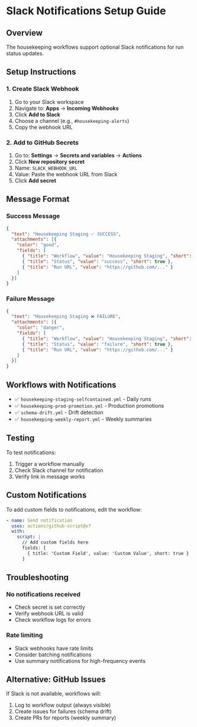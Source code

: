 # Slack Notifications Setup Guide

## Overview

The housekeeping workflows support optional Slack notifications for run status updates.

## Setup Instructions

### 1. Create Slack Webhook

1. Go to your Slack workspace
2. Navigate to: **Apps** → **Incoming Webhooks**
3. Click **Add to Slack**
4. Choose a channel (e.g., `#housekeeping-alerts`)
5. Copy the webhook URL

### 2. Add to GitHub Secrets

1. Go to: **Settings** → **Secrets and variables** → **Actions**
2. Click **New repository secret**
3. Name: `SLACK_WEBHOOK_URL`
4. Value: Paste the webhook URL from Slack
5. Click **Add secret**

## Message Format

### Success Message
```json
{
  "text": "Housekeeping Staging ✅ SUCCESS",
  "attachments": [{
    "color": "good",
    "fields": [
      { "title": "Workflow", "value": "Housekeeping Staging", "short": true },
      { "title": "Status", "value": "success", "short": true },
      { "title": "Run URL", "value": "https://github.com/..." }
    ]
  }]
}
```

### Failure Message
```json
{
  "text": "Housekeeping Staging ❌ FAILURE",
  "attachments": [{
    "color": "danger",
    "fields": [
      { "title": "Workflow", "value": "Housekeeping Staging", "short": true },
      { "title": "Status", "value": "failure", "short": true },
      { "title": "Run URL", "value": "https://github.com/..." }
    ]
  }]
}
```

## Workflows with Notifications

- ✅ `housekeeping-staging-selfcontained.yml` - Daily runs
- ✅ `housekeeping-prod-promotion.yml` - Production promotions
- ✅ `schema-drift.yml` - Drift detection
- ✅ `housekeeping-weekly-report.yml` - Weekly summaries

## Testing

To test notifications:

1. Trigger a workflow manually
2. Check Slack channel for notification
3. Verify link in message works

## Custom Notifications

To add custom fields to notifications, edit the workflow:

```yaml
- name: Send notification
  uses: actions/github-script@v7
  with:
    script: |
      // Add custom fields here
      fields: [
        { title: 'Custom Field', value: 'Custom Value', short: true }
      ]
```

## Troubleshooting

### No notifications received
- Check secret is set correctly
- Verify webhook URL is valid
- Check workflow logs for errors

### Rate limiting
- Slack webhooks have rate limits
- Consider batching notifications
- Use summary notifications for high-frequency events

## Alternative: GitHub Issues

If Slack is not available, workflows will:
1. Log to workflow output (always visible)
2. Create issues for failures (schema drift)
3. Create PRs for reports (weekly summary)